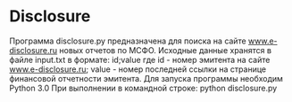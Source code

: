 # Disclosure
Программа disclosure.py предназначена для поиска на сайте
www.e-disclosure.ru новых отчетов по МСФО. Исходные данные хранятся в файле
input.txt в формате:
id;value
где id - номер эмитента на сайте www.e-disclosure.ru;
    value - номер последней ссылки на странице финансовой отчетности
            эмитента.
Для запуска программы необходим Python 3.0
При выполнении в командной строке:
python disclosure.py

